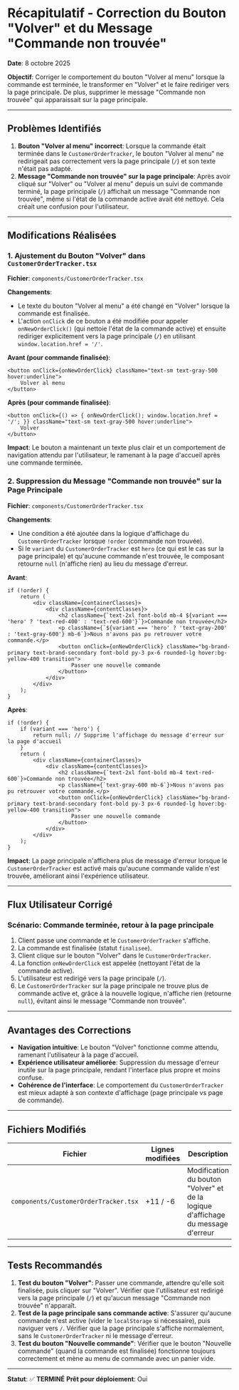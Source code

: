 # Récapitulatif - Correction du Bouton "Volver" et du Message "Commande non trouvée"

**Date**: 8 octobre 2025

**Objectif**: Corriger le comportement du bouton "Volver al menu" lorsque la commande est terminée, le transformer en "Volver" et le faire rediriger vers la page principale. De plus, supprimer le message "Commande non trouvée" qui apparaissait sur la page principale.

---

## Problèmes Identifiés

1.  **Bouton "Volver al menu" incorrect**: Lorsque la commande était terminée dans le `CustomerOrderTracker`, le bouton "Volver al menu" ne redirigeait pas correctement vers la page principale (`/`) et son texte n'était pas adapté.
2.  **Message "Commande non trouvée" sur la page principale**: Après avoir cliqué sur "Volver" ou "Volver al menu" depuis un suivi de commande terminé, la page principale (`/`) affichait un message "Commande non trouvée", même si l'état de la commande active avait été nettoyé. Cela créait une confusion pour l'utilisateur.

---

## Modifications Réalisées

### 1. Ajustement du Bouton "Volver" dans `CustomerOrderTracker.tsx`

**Fichier**: `components/CustomerOrderTracker.tsx`

**Changements**:
-   Le texte du bouton "Volver al menu" a été changé en "Volver" lorsque la commande est finalisée.
-   L'action `onClick` de ce bouton a été modifiée pour appeler `onNewOrderClick()` (qui nettoie l'état de la commande active) et ensuite rediriger explicitement vers la page principale (`/`) en utilisant `window.location.href = '/'`.

**Avant (pour commande finalisée)**:
```tsx
<button onClick={onNewOrderClick} className="text-sm text-gray-500 hover:underline">
    Volver al menu
</button>
```

**Après (pour commande finalisée)**:
```tsx
<button onClick={() => { onNewOrderClick(); window.location.href = '/'; }} className="text-sm text-gray-500 hover:underline">
    Volver
</button>
```

**Impact**: Le bouton a maintenant un texte plus clair et un comportement de navigation attendu par l'utilisateur, le ramenant à la page d'accueil après une commande terminée.

### 2. Suppression du Message "Commande non trouvée" sur la Page Principale

**Fichier**: `components/CustomerOrderTracker.tsx`

**Changements**:
-   Une condition a été ajoutée dans la logique d'affichage du `CustomerOrderTracker` lorsque `!order` (commande non trouvée).
-   Si le `variant` du `CustomerOrderTracker` est `hero` (ce qui est le cas sur la page principale) et qu'aucune commande n'est trouvée, le composant retourne `null` (n'affiche rien) au lieu du message d'erreur.

**Avant**:
```tsx
if (!order) {
    return (
        <div className={containerClasses}>
            <div className={contentClasses}>
                <h2 className={`text-2xl font-bold mb-4 ${variant === 'hero' ? 'text-red-400' : 'text-red-600'}`}>Commande non trouvée</h2>
                <p className={`${variant === 'hero' ? 'text-gray-200' : 'text-gray-600'} mb-6`}>Nous n'avons pas pu retrouver votre commande.</p>
                <button onClick={onNewOrderClick} className="bg-brand-primary text-brand-secondary font-bold py-3 px-6 rounded-lg hover:bg-yellow-400 transition">
                    Passer une nouvelle commande
                </button>
            </div>
        </div>
    );
}
```

**Après**:
```tsx
if (!order) {
    if (variant === 'hero') {
        return null; // Supprime l'affichage du message d'erreur sur la page d'accueil
    }
    return (
        <div className={containerClasses}>
            <div className={contentClasses}>
                <h2 className={`text-2xl font-bold mb-4 text-red-600`}>Commande non trouvée</h2>
                <p className={`text-gray-600 mb-6`}>Nous n'avons pas pu retrouver votre commande.</p>
                <button onClick={onNewOrderClick} className="bg-brand-primary text-brand-secondary font-bold py-3 px-6 rounded-lg hover:bg-yellow-400 transition">
                    Passer une nouvelle commande
                </button>
            </div>
        </div>
    );
}
```

**Impact**: La page principale n'affichera plus de message d'erreur lorsque le `CustomerOrderTracker` est activé mais qu'aucune commande valide n'est trouvée, améliorant ainsi l'expérience utilisateur.

---

## Flux Utilisateur Corrigé

### Scénario: Commande terminée, retour à la page principale
1.  Client passe une commande et le `CustomerOrderTracker` s'affiche.
2.  La commande est finalisée (statut `finalisee`).
3.  Client clique sur le bouton "Volver" dans le `CustomerOrderTracker`.
4.  La fonction `onNewOrderClick` est appelée (nettoyant l'état de la commande active).
5.  L'utilisateur est redirigé vers la page principale (`/`).
6.  Le `CustomerOrderTracker` sur la page principale ne trouve plus de commande active et, grâce à la nouvelle logique, n'affiche rien (retourne `null`), évitant ainsi le message "Commande non trouvée".

---

## Avantages des Corrections

-   **Navigation intuitive**: Le bouton "Volver" fonctionne comme attendu, ramenant l'utilisateur à la page d'accueil.
-   **Expérience utilisateur améliorée**: Suppression du message d'erreur inutile sur la page principale, rendant l'interface plus propre et moins confuse.
-   **Cohérence de l'interface**: Le comportement du `CustomerOrderTracker` est mieux adapté à son contexte d'affichage (page principale vs page de commande).

---

## Fichiers Modifiés

| Fichier | Lignes modifiées | Description |
|---------|------------------|-------------|
| `components/CustomerOrderTracker.tsx` | +11 / -6 | Modification du bouton "Volver" et de la logique d'affichage du message d'erreur |

---

## Tests Recommandés

1.  **Test du bouton "Volver"**: Passer une commande, attendre qu'elle soit finalisée, puis cliquer sur "Volver". Vérifier que l'utilisateur est redirigé vers la page principale (`/`) et qu'aucun message "Commande non trouvée" n'apparaît.
2.  **Test de la page principale sans commande active**: S'assurer qu'aucune commande n'est active (vider le `localStorage` si nécessaire), puis naviguer vers `/`. Vérifier que la page principale s'affiche normalement, sans le `CustomerOrderTracker` ni le message d'erreur.
3.  **Test du bouton "Nouvelle commande"**: Vérifier que le bouton "Nouvelle commande" (quand la commande est finalisée) fonctionne toujours correctement et mène au menu de commande avec un panier vide.

---

**Statut**: ✅ **TERMINÉ**
**Prêt pour déploiement**: Oui
